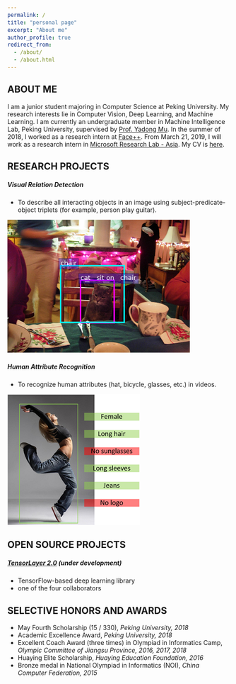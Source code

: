 ```yaml
---
permalink: /
title: "personal page"
excerpt: "About me"
author_profile: true
redirect_from: 
  - /about/
  - /about.html
---
```




ABOUT ME
------
I am a junior student majoring in Computer Science at Peking University. My research interests lie in Computer Vision, Deep Learning, and Machine Learning. I am currently an undergraduate member in Machine Intelligence Lab, Peking University, supervised by [Prof. Yadong Mu](www.muyadong.com). In the summer of 2018, I worked as a research intern at [Face++](https://www.faceplusplus.com/). From March 21, 2019, I will work as a research intern in [Microsoft Research Lab - Asia](https://www.microsoft.com/en-us/research/lab/microsoft-research-asia/). My CV is [here](https://warshallrho.github.io/files/CV_RuihaiWu.pdf).



RESEARCH PROJECTS
------
##### Visual Relation Detection

- To describe all interacting objects in an image using subject-predicate-object triplets (for example, person play guitar).

![attribute](/images/relation.png)


##### Human Attribute Recognition

- To recognize human attributes (hat, bicycle, glasses, etc.) in videos.

![attribute](/images/attribute.png)





OPEN SOURCE PROJECTS
------
##### [TensorLayer 2.0](https://github.com/zsdonghao/tensorlayer2) (under development)

- TensorFlow-based deep learning library
- one of the four collaborators



SELECTIVE HONORS AND AWARDS
------
- May Fourth Scholarship (15 / 330), *Peking University, 2018*
- Academic Excellence Award, *Peking University, 2018*
- Excellent Coach Award (three times) in Olympiad in Informatics Camp, *Olympic Committee of Jiangsu Province, 2016, 2017, 2018*
- Huaying Elite Scholarship, *Huaying Education Foundation, 2016*
- Bronze medal in National Olympiad in Informatics (NOI), *China Computer Federation, 2015*


